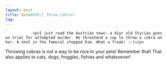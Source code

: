 ```yaml
---
layout: post
title: Don&#039;t Throw Cobras!
tag: 
---
```



                <p>I just read the Austrian news: a 41yr old Styrian goes on trial for attempted murder. He threatend a cop to throw a cobra on her. A shot in the femoral stopped him. What a freak! :-)</p>
<p>Throwing cobras is not a way to be nice to your pets! Remember that! That also applies to cats, dogs, froggies, fishies and whatsoever!</p>
            
